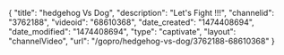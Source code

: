{
    "title": "hedgehog Vs Dog",
    "description": "Let's Fight !!!",
    "channelid": "3762188",
    "videoid": "68610368",
    "date_created": "1474408694",
    "date_modified": "1474408694",
    "type": "captivate",
    "layout": "channelVideo",
    "url": "\/gopro\/hedgehog-vs-dog\/3762188-68610368"
}